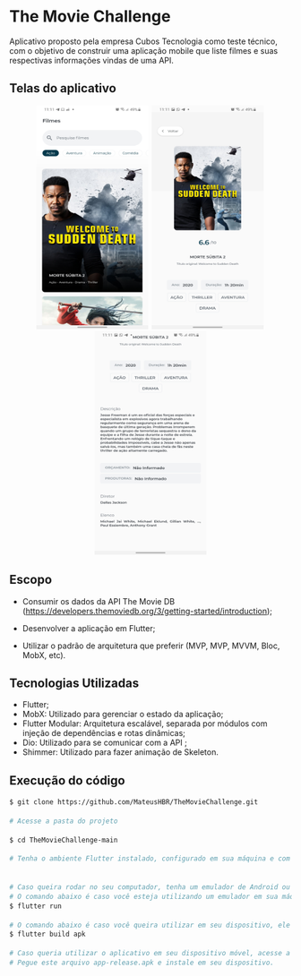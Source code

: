 # The Movie Challenge

Aplicativo proposto pela empresa Cubos Tecnologia como teste técnico, com o objetivo de construir uma aplicação mobile que liste filmes e suas respectivas informações vindas de uma API.



## Telas do aplicativo

<div align="center">
	<img width="200" height="400" src="./ScreenPicture/1.jpg" alt="Home"/><span style="padding-left:2px"></span>
    <img width="200" height="400" src="./ScreenPicture/2.jpg" alt="Home"/><span style="padding-left:2px"></span>
    <img width="200" height="400" src="./ScreenPicture/3.jpg" alt="Home"/>
</div>



## Escopo

- Consumir os dados da API The Movie DB (https://developers.themoviedb.org/3/getting-started/introduction);

- Desenvolver a aplicação em Flutter;

- Utilizar o padrão de arquitetura que preferir (MVP, MVP, MVVM, Bloc, MobX, etc).



## Tecnologias Utilizadas

- Flutter;
- MobX: Utilizado para gerenciar o estado da aplicação;
- Flutter Modular: Arquitetura escalável, separada por módulos com injeção de dependências e rotas dinâmicas;
- Dio: Utilizado para se comunicar com a API ;
- Shimmer: Utilizado para fazer animação de Skeleton.



## Execução do código


```bash
$ git clone https://github.com/MateusHBR/TheMovieChallenge.git

# Acesse a pasta do projeto

$ cd TheMovieChallenge-main

# Tenha o ambiente Flutter instalado, configurado em sua máquina e com a variável de ambiente corretamente configurada.


# Caso queira rodar no seu computador, tenha um emulador de Android ou IOS configurado em sua máquina e em execução para poder executar o Aplicativo.
# O comando abaixo é caso você esteja utilizando um emulador em sua máquina
$ flutter run 

# O comando abaixo é caso você queira utilizar em seu dispositivo, ele irá gerar um apk que poderá ser instalado em seu dispositivo, caso use Android.
$ flutter build apk

# Caso queria utilizar o aplicativo em seu dispositivo móvel, acesse a pasta ./build/app/outputs/apk/release/app-release.apk
# Pegue este arquivo app-release.apk e instale em seu dispositivo.
```






